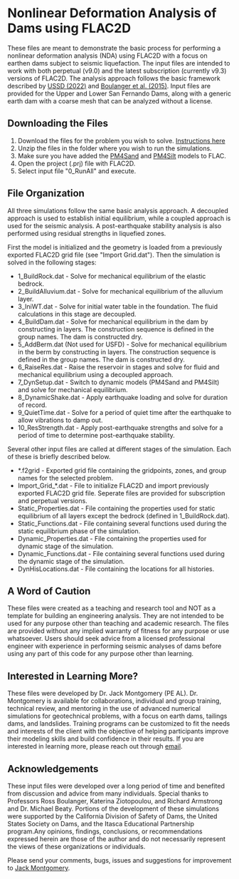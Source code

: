 # Nonlinear Deformation Analysis of Dams using FLAC2D
These files are meant to demonstrate the basic process for performing a nonlinear deformation analysis (NDA) using FLAC2D with a focus on earthen dams subject to seismic liquefaction. The input files are intended to work with both perpetual (v9.0) and the latest subscription (currently v9.3) versions of FLAC2D. The analysis approach follows the basic framework described by [USSD (2022)](https://www.researchgate.net/publication/365614343_Analysis_of_Seismic_Deformations_of_Embankment_Dams) and [Boulanger et al. (2015)](https://www.researchgate.net/publication/272818560_Ch_10_Nonlinear_Deformation_Analyses_of_Liquefaction_Effects_on_Embankment_Dams). Input files are provided for the Upper and Lower San Fernando Dams, along with a generic earth dam with a coarse mesh that can be analyzed without a license. 

## Downloading the Files
  1. Download the files for the problem you wish to solve. [Instructions here](https://docs.github.com/en/repositories/working-with-files/using-files/downloading-source-code-archives)
  2. Unzip the files in the folder where you wish to run the simulations.
  3. Make sure you have added the [PM4Sand](https://pm4sand.engr.ucdavis.edu/) and [PM4Silt](https://pm4silt.engr.ucdavis.edu/) models to FLAC. 
  4. Open the project (.prj) file with FLAC2D.
  5. Select input file "0_RunAll" and execute. 

## File Organization
All three simulations follow the same basic analysis approach. A decoupled approach is used to establish initial equilibrium, while a coupled approach is used for the seismic analysis. A post-earthquake stability analysis is also performed using residual strengths in liquefied zones. 

First the model is initialized and the geometry is loaded from a previously exported FLAC2D grid file (see "Import Grid.dat"). Then the simulation is solved in the following stages:<br/>
- 1_BuildRock.dat - Solve for mechanical equilibrium of the elastic bedrock.<br/>
- 2_BuildAlluvium.dat - Solve for mechanical equilibrium of the alluvium layer.<br/>
- 3_IniWT.dat - Solve for initial water table in the foundation. The fluid calculations in this stage are decoupled.<br/> 
- 4_BuildDam.dat - Solve for mechanical equilibrium in the dam by constructing in layers. The construction sequence is defined in the group names. The dam is constructed dry.<br/> 
- 5_AddBerm.dat (Not used for USFD) - Solve for mechanical equilibrium in the berm by constructing in layers. The construction sequence is defined in the group names. The dam is constructed dry.<br/> 
- 6_RaiseRes.dat - Raise the reservoir in stages and solve for fluid and mechanical equilibrium using a decoupled approach.<br/> 
- 7_DynSetup.dat - Switch to dynamic models (PM4Sand and PM4Silt) and solve for mechanical equilibrium.<br/> 
- 8_DynamicShake.dat - Apply earthquake loading and solve for duration of record.<br/> 
- 9_QuietTime.dat - Solve for a period of quiet time after the earthquake to allow vibrations to damp out.<br/>
- 10_ResStrength.dat - Apply post-earthquake strengths and solve for a period of time to determine post-earthquake stability.<br/>

Several other input files are called at different stages of the simulation. Each of these is briefly described below.<br/>
- *.f2grid - Exported grid file containing the gridpoints, zones, and group names for the selected problem.<br/>
-	Import_Grid_*.dat - File to initialize FLAC2D and import previously exported FLAC2D grid file. Seperate files are provided for subscription and perpetual versions.<br/>
-	Static_Properties.dat - File containing the properties used for static equilibrium of all layers except the bedrock (defined in 1_BuildRock.dat).<br/>
-	Static_Functions.dat - File containing several functions used during the static equilibrium phase of the simulation.<br/>
-	Dynamic_Properties.dat - File containing the properties used for dynamic stage of the simulation.<br/>
-	Dynamic_Functions.dat - File containing several functions used during the dynamic stage of the simulation.<br/>
- DynHisLocations.dat - File containing the locations for all histories.<br/>

## A Word of Caution
These files were created as a teaching and research tool and NOT as a template for building an engineering analysis. They are not intended to be used for any purpose other than teaching and academic research. The files are provided without any implied warranty of fitness for any purpose or use whatsoever. Users should seek advice from a licensed professional engineer with experience in performing seismic analyses of dams before using any part of this code for any purpose other than learning.

## Interested in Learning More?
These files were developed by Dr. Jack Montgomery (PE AL). Dr. Montgomery is available for collaborations, individual and group training, technical review, and mentoring in the use of advanced numerical simulations for geotechnical problems, with a focus on earth dams, tailings dams, and landslides. Training programs can be customized to fit the needs and interests of the client with the objective of helping participants improve their modeling skills and build confidence in their results. If you are interested in learning more, please reach out through [email](jmontgomery@auburn.edu).  

## Acknowledgements
These input files were developed over a long period of time and benefited from discussion and advice from many individuals. Special thanks to Professors Ross Boulanger, Katerina Ziotopoulou, and Richard Armstrong and Dr. Michael Beaty. Portions of the development of these simulations were supported by the California Division of Safety of Dams, the United States Society on Dams, and the Itasca Educational Partnership program.Any opinions, findings, conclusions, or recommendations expressed herein are those of the author and do not necessarily represent the views of these organizations or individuals.

Please send your comments, bugs, issues and suggestions for improvement to [Jack Montgomery](jmontgomery@auburn.edu).
